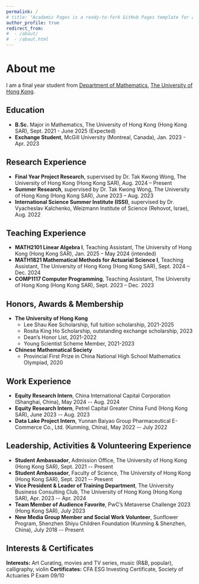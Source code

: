 ```yaml
---
permalink: /
# title: "Academic Pages is a ready-to-fork GitHub Pages template for academic personal websites"
author_profile: true
redirect_from: 
#  - /about/
#  - /about.html
---
```

About me
======
I am a final year student from [Department of Mathematics](https://hkumath.hku.hk/web/index.php), [The University of Hong Kong](https://www.hku.hk/). 

Education
------
- **B.Sc.** Major in Mathematics, The University of Hong Kong (Hong Kong SAR), Sept. 2021 - June 2025 (Expected)
- **Exchange Student**, McGill University (Montreal, Canada), Jan. 2023 - Apr. 2023
  
Research Experience
------
- **Final Year Project Research**, supervised by Dr. Tak Kwong Wong, The University of Hong Kong (Hong Kong SAR), Aug. 2024 – Present
- **Summer Research**, supervised by Dr. Tak Kwong Wong, The University of Hong Kong (Hong Kong SAR), June 2023 – Aug. 2023
- **International Science Summer Institute (ISSI)**, supervised by Dr. Vyacheslav Kalchenko, Weizmann Institute of Science (Rehovot, Israe), Aug. 2022

Teaching Experience
------
- **MATH2101 Linear Algebra I**, Teaching Assistant, The University of Hong Kong (Hong Kong SAR), Jan. 2025 – May 2024 (intended)
- **MATH1821 Mathematical Methods for Actuarial Science I**, Teaching Assistant, The University of Hong Kong (Hong Kong SAR), Sept. 2024 – Dec. 2024
- **COMP1117 Computer Programming**, Teaching Assistant, The University of Hong Kong (Hong Kong SAR), Sept. 2023 – Dec. 2023

Honors, Awards & Membership
------
- **The University of Hong Kong**
  - Lee Shau Kee Scholarship, full tuition scholarship, 2021-2025
  - Rosita King Ho Scholarship, outstanding exchange scholarship, 2023
  - Dean’s Honor List, 2021-2022
  - Young Scientist Scheme Member, 2021-2023
- **Chinese Mathematical Society**
  - Provincial First Prize in China National High School Mathematics Olympiad, 2020

Work Experience
------
- **Equity Research Intern**, China International Capital Corporation (Shanghai, China), May 2024 -- Aug. 2024
- **Equity Research Intern**, Petrel Capital Greater China Fund (Hong Kong SAR), June 2023 -- Aug. 2023
- **Data Lake Project Intern**, Yunnan Baiyao Group Pharmaceutical E-Commerce Co., Ltd. (Kunming, China), May 2022 -- July 2022

Leadership, Activities & Volunteering Experience
------
- **Student Ambassador**, Admission Office, The University of Hong Kong (Hong Kong SAR), Sept. 2021 -- Present
- **Student Ambassador**, Faculty of Science, The University of Hong Kong (Hong Kong SAR), Sept. 2021 -- Present
- **Vice President & Leader of Training Department**, The University Business Consulting Club, The University of Hong Kong (Hong Kong SAR), Apr. 2023 -- Apr. 2024
- **Team Member of Audience Favorite**, PwC’s Metaverse Challenge 2023 (Hong Kong SAR), July 2023
- **New Media Group Member and Social Work Volunteer**, Sunflower Program, Shenzhen Shiyu Children Foundation (Kunming \& Shenzhen, China), July 2018 -- Present

Interests & Certificates
------
**Interests:** Art Curating, movies and TV series, music (R&B, popular), calligraphy, violin
**Certificates:** CFA ESG Investing Certificate, Society of Actuaries P Exam 09/10



